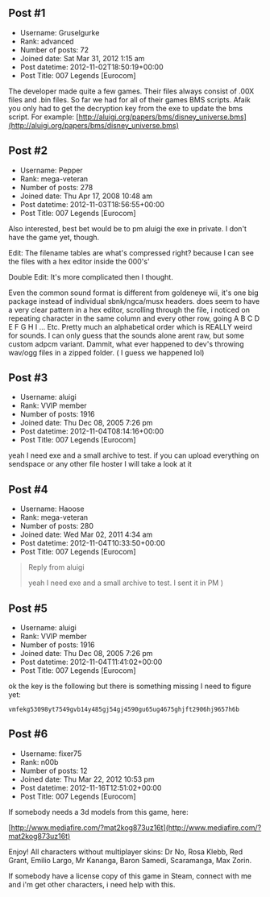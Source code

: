 ## Post #1
- Username: Gruselgurke
- Rank: advanced
- Number of posts: 72
- Joined date: Sat Mar 31, 2012 1:15 am
- Post datetime: 2012-11-02T18:50:19+00:00
- Post Title: 007 Legends [Eurocom]

The developer made quite a few games. Their files always consist of .00X files and .bin files.
So far we had for all of their games BMS scripts. Afaik you only had to get the decryption key from the exe to update the bms script.
For example: [http://aluigi.org/papers/bms/disney_universe.bms](http://aluigi.org/papers/bms/disney_universe.bms)
## Post #2
- Username: Pepper
- Rank: mega-veteran
- Number of posts: 278
- Joined date: Thu Apr 17, 2008 10:48 am
- Post datetime: 2012-11-03T18:56:55+00:00
- Post Title: 007 Legends [Eurocom]

Also interested, best bet would be to pm aluigi the exe in private. I don't have the game yet, though.

Edit: The filename tables are what's compressed right? because I can see the files with a hex editor inside the 000's'

Double Edit: It's more complicated then I thought.

Even the common sound format is different from goldeneye wii, it's one big package instead of individual sbnk/ngca/musx headers. does seem to have a very clear pattern in a hex editor, scrolling through the file, i noticed on repeating character in the same column and every other row, going A B C D E F G H I ... Etc. Pretty much an alphabetical order which is REALLY weird for sounds. I can only guess that the sounds alone arent raw, but some custom adpcm variant. Dammit, what ever happened to dev's throwing wav/ogg files in a zipped folder. ( I guess we happened lol)
## Post #3
- Username: aluigi
- Rank: VVIP member
- Number of posts: 1916
- Joined date: Thu Dec 08, 2005 7:26 pm
- Post datetime: 2012-11-04T08:14:16+00:00
- Post Title: 007 Legends [Eurocom]

yeah I need exe and a small archive to test.
if you can upload everything on sendspace or any other file hoster I will take a look at it
## Post #4
- Username: Haoose
- Rank: mega-veteran
- Number of posts: 280
- Joined date: Wed Mar 02, 2011 4:34 am
- Post datetime: 2012-11-04T10:33:50+00:00
- Post Title: 007 Legends [Eurocom]

> Reply from aluigi
>
> yeah I need exe and a small archive to test.
I sent it in PM )
## Post #5
- Username: aluigi
- Rank: VVIP member
- Number of posts: 1916
- Joined date: Thu Dec 08, 2005 7:26 pm
- Post datetime: 2012-11-04T11:41:02+00:00
- Post Title: 007 Legends [Eurocom]

ok the key is the following but there is something missing I need to figure yet:

```
vmfekg53098yt7549gvb14y485gj54gj4590gu65ug4675ghjft2906hj9657h6b
```
## Post #6
- Username: fixer75
- Rank: n00b
- Number of posts: 12
- Joined date: Thu Mar 22, 2012 10:53 pm
- Post datetime: 2012-11-16T12:51:02+00:00
- Post Title: 007 Legends [Eurocom]

If somebody needs a 3d models from this game, here: 

[http://www.mediafire.com/?mat2kog873uz16t](http://www.mediafire.com/?mat2kog873uz16t) 

Enjoy! All characters without multiplayer skins: Dr No, Rosa Klebb, Red Grant, Emilio Largo, Mr Kananga, Baron Samedi, Scaramanga, Max Zorin. 

If somebody have a license copy of this game in Steam, connect with me and i'm get other characters, i need help with this.
